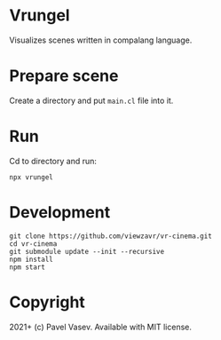 # Vrungel

Visualizes scenes written in compalang language.

# Prepare scene

Create a directory and put `main.cl` file into it.

# Run

Cd to directory and run:
```
npx vrungel
```

# Development

```
git clone https://github.com/viewzavr/vr-cinema.git
cd vr-cinema
git submodule update --init --recursive
npm install
npm start
```


# Copyright

2021+ (c) Pavel Vasev. Available with MIT license.
